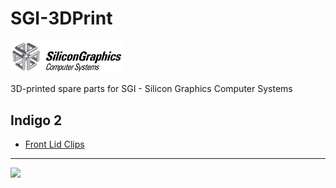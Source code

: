 # SGI-3DPrint

<img src="https://github.com/flexion-unity/SGI-3DPrint/raw/main/img/SGI-Logo.png" width="180">

3D-printed spare parts for SGI - Silicon Graphics Computer Systems


## Indigo 2

- [Front Lid Clips](Indigo2/)


<hr><img src="https://www.flexion.ch/cdn/img/flexion.svg" width="120">
